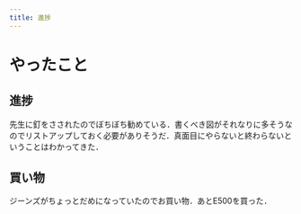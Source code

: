 ```yaml
---
title: 進捗
---
```


# やったこと

## 進捗

先生に釘をさされたのでぼちぼち勧めている．書くべき図がそれなりに多そうなのでリストアップしておく必要がありそうだ．真面目にやらないと終わらないということはわかってきた．

## 買い物

ジーンズがちょっとだめになっていたのでお買い物．あとE500を買った．
